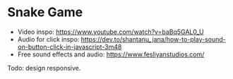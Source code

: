 # Snake Game

- Video inspo: https://www.youtube.com/watch?v=baBq5GAL0_U
- Audio for click inspo: https://dev.to/shantanu_jana/how-to-play-sound-on-button-click-in-javascript-3m48
- Free sound effects and audio: https://www.fesliyanstudios.com/

Todo: design responsive.
